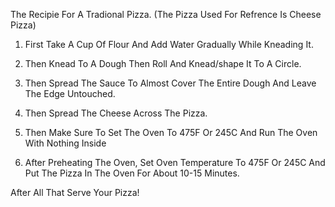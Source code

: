 The Recipie For A Tradional Pizza.
(The Pizza Used For Refrence Is Cheese Pizza)

1) First Take A Cup Of Flour And Add Water Gradually While Kneading It.

2) Then Knead To A Dough Then Roll And Knead/shape It To A Circle.

3) Then Spread The Sauce To Almost Cover The Entire Dough And Leave The Edge Untouched.

4) Then Spread The Cheese Across The Pizza.

5) Then Make Sure To Set The Oven To 475F Or 245C And Run The Oven With Nothing Inside

6) After Preheating The Oven, Set Oven Temperature To 475F Or 245C And Put The Pizza In The Oven For About 10-15 Minutes.

After All That Serve Your Pizza!
